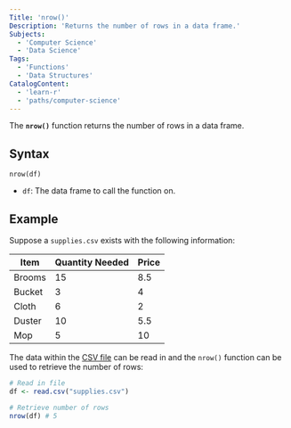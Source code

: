 ```yaml
---
Title: 'nrow()'
Description: 'Returns the number of rows in a data frame.'
Subjects:
  - 'Computer Science'
  - 'Data Science'
Tags:
  - 'Functions'
  - 'Data Structures'
CatalogContent:
  - 'learn-r'
  - 'paths/computer-science'
---
```


The **`nrow()`** function returns the number of rows in a data frame.

## Syntax

```pseudo
nrow(df)
```

- `df`: The data frame to call the function on.

## Example

Suppose a `supplies.csv` exists with the following information:

| Item   | Quantity Needed | Price |
| ------ | --------------- | ----- |
| Brooms | 15              | 8.5   |
| Bucket | 3               | 4     |
| Cloth  | 6               | 2     |
| Duster | 10              | 5.5   |
| Mop    | 5               | 10    |

The data within the [CSV file](https://www.codecademy.com/resources/docs/r/data-types) can be read in and the `nrow()` function can be used to retrieve the number of rows:

```r
# Read in file
df <- read.csv("supplies.csv")

# Retrieve number of rows
nrow(df) # 5
```
